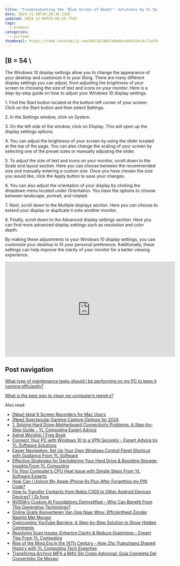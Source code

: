 ```yaml
---
title: "Troubleshooting the 'Blue Screen of Death': Solutions by YL Software Experts"
date: 2024-11-30T16:28:36.134Z
updated: 2024-12-06T03:00:24.774Z
tags:
  - product
categories:
  - pcclean
thumbnail: https://thmb.techidaily.com/6612d7a6b7e8b44ce845a24c9c71af5e69ea9f37b5bedb688c03953f127445f3.jpg
---
```


## \[B = 54 \

The Windows 10 display settings allow you to change the appearance of your desktop and customize it to your liking. There are many different display settings you can adjust, from adjusting the brightness of your screen to choosing the size of text and icons on your monitor. Here is a step-by-step guide on how to adjust your Windows 10 display settings. 

1\. Find the Start button located at the bottom left corner of your screen. Click on the Start button and then select Settings.

2\. In the Settings window, click on System.

3\. On the left side of the window, click on Display. This will open up the display settings options. 

4\. You can adjust the brightness of your screen by using the slider located at the top of the page. You can also change the scaling of your screen by selecting one of the preset sizes or manually adjusting the slider.

5\. To adjust the size of text and icons on your monitor, scroll down to the Scale and layout section. Here you can choose between the recommended size and manually entering a custom size. Once you have chosen the size you would like, click the Apply button to save your changes.

6\. You can also adjust the orientation of your display by clicking the dropdown menu located under Orientation. You have the options to choose between landscape, portrait, and rotated.

7\. Next, scroll down to the Multiple displays section. Here you can choose to extend your display or duplicate it onto another monitor.

8\. Finally, scroll down to the Advanced display settings section. Here you can find more advanced display settings such as resolution and color depth. 

By making these adjustments to your Windows 10 display settings, you can customize your desktop to fit your personal preference. Additionally, these settings can help improve the clarity of your monitor for a better viewing experience.

<!-- affiliate ads begin -->
<iframe width="560" height="315" src="https://www.youtube.com/embed/gSKkJrJ57EA?si=WDOmInPE9EgQa_tB" title="YouTube video player" frameborder="0" allow="accelerometer; autoplay; clipboard-write; encrypted-media; gyroscope; picture-in-picture; web-share" referrerpolicy="strict-origin-when-cross-origin" allowfullscreen></iframe>
<!-- affiliate ads end -->

## Post navigation

[What type of maintenance tasks should I be performing on my PC to keep it running efficiently?](https://tools.techidaily.com/pcclean/products/)

[What is the best way to clean my computer’s registry?](https://tools.techidaily.com/pcclean/products/)

<ins class="adsbygoogle"
     style="display:block"
     data-ad-format="autorelaxed"
     data-ad-client="ca-pub-7571918770474297"
     data-ad-slot="1223367746"></ins>

<ins class="adsbygoogle"
     style="display:block"
     data-ad-client="ca-pub-7571918770474297"
     data-ad-slot="8358498916"
     data-ad-format="auto"
     data-full-width-responsive="true"></ins>

<span class="atpl-alsoreadstyle">Also read:</span>
<div><ul>
<li><a href="https://screen-recording.techidaily.com/new-ideal-6-screen-recorders-for-mac-users/"><u>[New] Ideal 6 Screen Recorders for Mac Users</u></a></li>
<li><a href="https://youtube-zero.techidaily.com/pectacular-gaming-capture-options-for-2024/"><u>[New] Spectacular Gaming Capture Options for 2024</u></a></li>
<li><a href="https://discover-bits.techidaily.com/1-solving-hard-drive-motherboard-connectivity-problems-a-step-by-step-guide-yl-computing-expert-advice/"><u>1. Solving Hard Drive-Motherboard Connectivity Problems: A Step-by-Step Guide - YL Computing Expert Advice</u></a></li>
<li><a href="https://novels-ebooks.techidaily.com/977604--astral-worship/"><u>Astral Worship | Free Book</u></a></li>
<li><a href="https://discover-bits.techidaily.com/connect-your-pc-with-windows-10-to-a-vpn-securely-expert-advice-by-yl-software-solutions/"><u>Connect Your PC with Windows 10 to a VPN Securely - Expert Advice by YL Software Solutions</u></a></li>
<li><a href="https://discover-bits.techidaily.com/easier-navigation-set-up-your-own-windows-control-panel-shortcut-with-guidance-from-yl-software/"><u>Easier Navigation: Set Up Your Own Windows Control Panel Shortcut with Guidance From YL Software</u></a></li>
<li><a href="https://discover-bits.techidaily.com/effective-strategies-for-decluttering-your-hard-drive-and-boosting-storage-insights-from-yl-computing/"><u>Effective Strategies for Decluttering Your Hard Drive & Boosting Storage: Insights From YL Computing</u></a></li>
<li><a href="https://discover-bits.techidaily.com/fix-your-computers-cpu-heat-issue-with-simple-steps-from-yl-software-experts/"><u>Fix Your Computer’s CPU Heat Issue with Simple Steps From YL Software Experts</u></a></li>
<li><a href="https://ios-unlock.techidaily.com/how-can-i-unlock-my-apple-iphone-6s-plus-after-forgetting-my-pin-code-by-drfone-ios/"><u>How Can I Unlock My Apple iPhone 6s Plus After Forgetting my PIN Code?</u></a></li>
<li><a href="https://blog-min.techidaily.com/how-to-transfer-contacts-from-nokia-c300-to-other-android-devices-devices-drfone-by-drfone-transfer-from-android-transfer-from-android/"><u>How to Transfer Contacts from Nokia C300 to Other Android Devices Devices? | Dr.fone</u></a></li>
<li><a href="https://tech-revival.techidaily.com/nvidias-custom-ai-foundations-demystified-who-can-benefit-from-this-generative-technology/"><u>NVIDIA's Custom AI Foundations Demystified – Who Can Benefit From This Generative Technology?</u></a></li>
<li><a href="https://tech-revival.techidaily.com/online-gratis-konverteren-van-ogg-naar-wmv-efficientheid-zonder-naptijd-met-movavi/"><u>Online Gratis Konverteren Van Ogg Naar Wmv: Efficiëntheid Zonder Naptijd Met Movavi</u></a></li>
<li><a href="https://techtrends.techidaily.com/overcoming-youtube-barriers-a-step-by-step-solution-to-show-hidden-comments/"><u>Overcoming YouTube Barriers: A Step-by-Step Solution to Show Hidden Comments</u></a></li>
<li><a href="https://discover-bits.techidaily.com/resolving-scan-issues-enhance-clarity-and-reduce-graininess-expert-tips-from-yl-computing/"><u>Resolving Scan Issues: Enhance Clarity & Reduce Graininess - Expert Tips From YL Computing</u></a></li>
<li><a href="https://discover-bits.techidaily.com/rise-of-the-ming-era-in-the-14th-century-how-zhu-yuanzhang-shaped-history-with-yl-computing-tech-expertise/"><u>Rise of the Ming Era in the 14Th Century - How Zhu Yuanzhang Shaped History with YL Computing Tech Expertise</u></a></li>
<li><a href="https://tech-savvy.techidaily.com/transforma-archivo-mp4-a-m4v-sin-costo-adicional-guia-completa-del-convertidor-de-movavi/"><u>Transforma Archivo MP4 a M4V Sin Costo Adicional: Guía Completa Del Convertidor De Movavi</u></a></li>
</ul></div>

